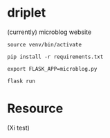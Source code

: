 # driplet
(currently) microblog website

`source venv/bin/activate`

`pip install -r requirements.txt`

`export FLASK_APP=microblog.py`

`flask run`

# Resource
(Xi test)